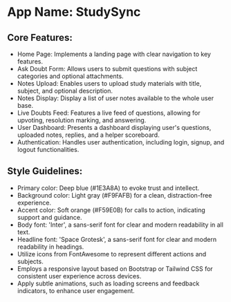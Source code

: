 # **App Name**: StudySync

## Core Features:

- Home Page: Implements a landing page with clear navigation to key features.
- Ask Doubt Form: Allows users to submit questions with subject categories and optional attachments.
- Notes Upload: Enables users to upload study materials with title, subject, and optional description.
- Notes Display: Display a list of user notes available to the whole user base.
- Live Doubts Feed: Features a live feed of questions, allowing for upvoting, resolution marking, and answering.
- User Dashboard: Presents a dashboard displaying user's questions, uploaded notes, replies, and a helper scoreboard.
- Authentication: Handles user authentication, including login, signup, and logout functionalities.

## Style Guidelines:

- Primary color: Deep blue (#1E3A8A) to evoke trust and intellect.
- Background color: Light gray (#F9FAFB) for a clean, distraction-free experience.
- Accent color: Soft orange (#F59E0B) for calls to action, indicating support and guidance.
- Body font: 'Inter', a sans-serif font for clear and modern readability in all text.
- Headline font: 'Space Grotesk', a sans-serif font for clear and modern readability in headings.
- Utilize icons from FontAwesome to represent different actions and subjects.
- Employs a responsive layout based on Bootstrap or Tailwind CSS for consistent user experience across devices.
- Apply subtle animations, such as loading screens and feedback indicators, to enhance user engagement.